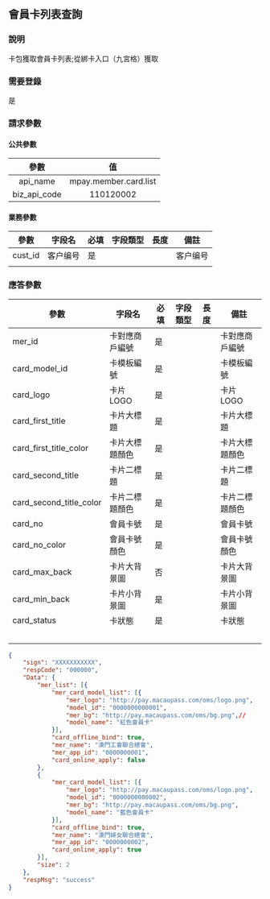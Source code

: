 ## 會員卡列表查詢

### 說明

卡包獲取會員卡列表;從綁卡入口（九宮格）獲取

### 需要登錄

是

### 請求參數

#### 公共參數

|     參數     |          值           |
| :----------: | :-------------------: |
|   api_name   | mpay.member.card.list |
| biz_api_code |       110120002       |



#### 業務參數

| 參數    | 字段名   | 必填 | 字段類型 | 長度 | 備註     |
| ------- | -------- | ---- | -------- | ---- | -------- |
| cust_id | 客户编号 | 是   |          |      | 客户编号 |
|         |          |      |          |      |          |

### 應答參數

| 參數                    | 字段名         | 必填 | 字段類型 | 長度 | 備註           |
| ----------------------- | -------------- | ---- | -------- | ---- | -------------- |
| mer_id                  | 卡對應商戶編號 | 是   |          |      | 卡對應商戶編號 |
| card_model_id           | 卡模板編號     | 是   |          |      | 卡模板編號     |
| card_logo               | 卡片LOGO       | 是   |          |      | 卡片LOGO       |
| card_first_title        | 卡片大標題     | 是   |          |      | 卡片大標題     |
| card_first_title_color  | 卡片大標題顏色 | 是   |          |      | 卡片大標題顏色 |
| card_second_title       | 卡片二標題     | 是   |          |      | 卡片二標題     |
| card_second_title_color | 卡片二標題顏色 | 是   |          |      | 卡片二標題顏色 |
| card_no                 | 會員卡號       | 是   |          |      | 會員卡號       |
| card_no_color           | 會員卡號顏色   | 是   |          |      | 會員卡號顏色   |
| card_max_back           | 卡片大背景圖   | 否   |          |      | 卡片大背景圖   |
| card_min_back           | 卡片小背景圖   | 是   |          |      | 卡片小背景圖   |
| card_status             | 卡狀態         | 是   |          |      | 卡狀態         |
|                         |                |      |          |      |                |
|                         |                |      |          |      |                |
|                         |                |      |          |      |                |
|                         |                |      |          |      |                |
|                         |                |      |          |      |                |



```json
{
	"sign": "XXXXXXXXXXX",
	"respCode": "000000",
	"Data": {
		"mer_list": [{
			"mer_card_model_list": [{
				"mer_logo": "http://pay.macaupass.com/oms/logo.png",
				"model_id": "0000000000001",
				"mer_bg": "http://pay.macaupass.com/oms/bg.png",//
				"model_name": "紅色會員卡"
			}],
			"card_offline_bind": true,
			"mer_name": "澳門工會聯合總會",
			"mer_app_id": "0000000001",
			"card_online_apply": false
		},
		{
			"mer_card_model_list": [{
				"mer_logo": "http://pay.macaupass.com/oms/logo.png",
				"model_id": "0000000000002",
				"mer_bg": "http://pay.macaupass.com/oms/bg.png",
				"model_name": "藍色會員卡"
			}],
			"card_offline_bind": true,
			"mer_name": "澳門婦女聯合總會",
			"mer_app_id": "0000000002",
			"card_online_apply": true
		}],
		"size": 2
	},
	"respMsg": "success"
}
```

